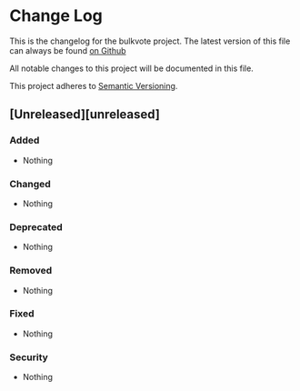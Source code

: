 # Change Log
This is the changelog for the bulkvote project. The latest version
of this file can always be found 
[on Github](https://github.com/tykling/bulkvote/blob/master/CHANGELOG.md)

All notable changes to this project will be documented in this file.

This project adheres to [Semantic Versioning](http://semver.org/).

## [Unreleased][unreleased]
### Added
- Nothing

### Changed
- Nothing

### Deprecated
- Nothing

### Removed
- Nothing

### Fixed
- Nothing

### Security
- Nothing


